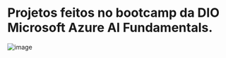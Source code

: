 # Projetos feitos no bootcamp da DIO Microsoft Azure AI Fundamentals.
![image](https://github.com/Cablade/Projetos-Dio/assets/108036084/e6927614-7c75-4a90-acaa-76fbaf4feff2)
